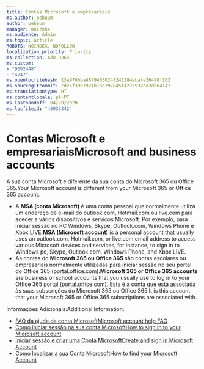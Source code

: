 ```yaml
---
title: Contas Microsoft e empresariais
ms.author: pebaum
author: pebaum
manager: mnirkhe
ms.audience: Admin
ms.topic: article
ROBOTS: NOINDEX, NOFOLLOW
localization_priority: Priority
ms.collection: Adm_O365
ms.custom:
- "9002448"
- "4747"
ms.openlocfilehash: 13a97dbba48794630248241284ebafe26428f162
ms.sourcegitcommit: cd25f39a7924b13e797845f4275932ea2da64141
ms.translationtype: HT
ms.contentlocale: pt-PT
ms.lasthandoff: 04/29/2020
ms.locfileid: "43933342"
---
```

# <a name="microsoft-and-business-accounts"></a><span data-ttu-id="efcbe-102">Contas Microsoft e empresariais</span><span class="sxs-lookup"><span data-stu-id="efcbe-102">Microsoft and business accounts</span></span>

<span data-ttu-id="efcbe-103">A sua conta Microsoft é diferente da sua conta do Microsoft 365 ou Office 365.</span><span class="sxs-lookup"><span data-stu-id="efcbe-103">Your Microsoft account is different from your Microsoft 365 or Office 365 account.</span></span>

- <span data-ttu-id="efcbe-104">A **MSA (conta Microsoft)** é uma conta pessoal que normalmente utiliza um endereço de e-mail do outlook.com, Hotmail.com ou live.com para aceder a vários dispositivos e serviços Microsoft. Por exemplo, para iniciar sessão no PC Windows, Skype, Outlook.com, Windows Phone e Xbox LIVE.</span><span class="sxs-lookup"><span data-stu-id="efcbe-104">**MSA (Microsoft account)** is a personal account that usually uses an outlook.com, Hotmail.com, or live.com email address to access various Microsoft devices and services, for instance, to sign in to Windows pc, Skype, Outlook.com, Windows Phone, and Xbox LIVE.</span></span>
- <span data-ttu-id="efcbe-105">As contas do **Microsoft 365 ou Office 365** são contas escolares ou empresariais normalmente utilizadas para iniciar sessão no seu portal do Office 365 (portal.office.com).</span><span class="sxs-lookup"><span data-stu-id="efcbe-105">**Microsoft 365 or Office 365 accounts** are business or school accounts that you usually use to log in to your Office 365 portal (portal.office.com).</span></span> <span data-ttu-id="efcbe-106">Esta é a conta que está associada às suas subscrições do Microsoft 365 ou Office 365.</span><span class="sxs-lookup"><span data-stu-id="efcbe-106">It is this account that your Microsoft 365 or Office 365 subscriptions are associated with.</span></span>

<span data-ttu-id="efcbe-107">Informações Adicionais:</span><span class="sxs-lookup"><span data-stu-id="efcbe-107">Additional Information:</span></span>

- [<span data-ttu-id="efcbe-108">FAQ da ajuda da conta Microsoft</span><span class="sxs-lookup"><span data-stu-id="efcbe-108">Microsoft account help FAQ</span></span>](https://support.microsoft.com/hub/4294457/microsoft-account-help) 
- [<span data-ttu-id="efcbe-109">Como iniciar sessão na sua conta Microsoft</span><span class="sxs-lookup"><span data-stu-id="efcbe-109">How to sign in to your Microsoft account</span></span>](https://support.microsoft.com/help/4028195/microsoft-account-how-to-sign-in)
- [<span data-ttu-id="efcbe-110">Iniciar sessão e criar uma Conta Microsoft</span><span class="sxs-lookup"><span data-stu-id="efcbe-110">Create and sign in Microsoft Account</span></span>](https://account.microsoft.com/account)
- [<span data-ttu-id="efcbe-111">Como localizar a sua Conta Microsoft</span><span class="sxs-lookup"><span data-stu-id="efcbe-111">How to find your Microsoft Account</span></span>](https://support.microsoft.com/help/13811/microsoft-account-how-to-find)
